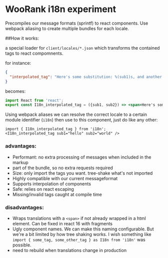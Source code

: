 # WooRank i18n experiment

Precompiles our message formats (sprintf) to react components.
Use webpack aliasing to create multiple bundles for each locale.

##How it works:

a special loader for `client/locales/*.json` which transforms the contained tags to react compomnents.

for instance:

```json
{
  "interpolated_tag": "Here's some substitution: %(sub1)s, and another: %(sub2)s"
}
```

becomes:

```jsx
import React from 'react';
export const I18n_interpolated_tag = ({sub1, sub2}) => <span>Here's some substitution: {sub1}, and another: {sub2}</span>;
```

Using webpack aliases we can resolve the correct locale to a certain module identifier (`i18n`)
then use to this component, just do like any other:

```
import { I18n_interpolated_tag } from 'i18n';
<I18n_interpolated_tag sub1="hello" sub2="world" />
```


### advantages:
* Performant: no extra processing of messages when included in the markup
* part of the bundle, so no extra requests required
* Size: only import the tags you want. tree-shake what's not imported
* Highly compatible with our current messageformat
* Supports interpolation of components
* Safe: relies on react escaping
* Missing/invalid tags caught at compile time

### disadvantages:
* Wraps translations with a `<span>` if not already wrapped in a html element. Can be fixed in react 16 with fragments
* Ugly component names. We can make this naming configurable. But we're a bit limited by how tree shaking works. I wish something like `import { some_tag, some_other_tag } as I18n from 'i18n'` was possible.
* need to rebuild when translations change in production
